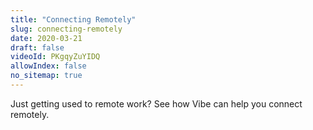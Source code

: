```yaml
---
title: "Connecting Remotely"
slug: connecting-remotely
date: 2020-03-21
draft: false
videoId: PKgqyZuYIDQ
allowIndex: false
no_sitemap: true
---
```




Just getting used to remote work? See how Vibe can help you connect remotely.
